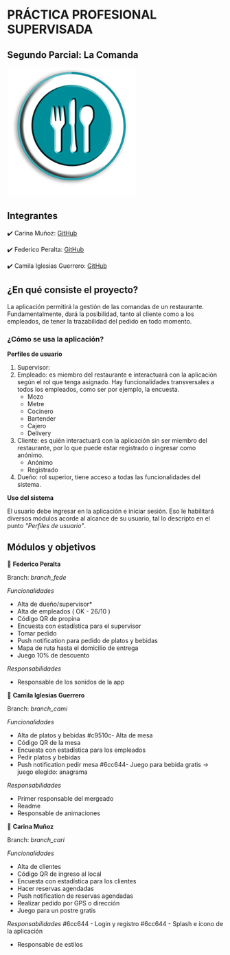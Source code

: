 # PRÁCTICA PROFESIONAL SUPERVISADA
## Segundo Parcial: La Comanda 

![Logo](https://github.com/camilaiglesiasguerrero/TP_PPS_2018_Comanda/blob/master/src/assets/readme/logoFondo.png)

## **Integrantes** 

:heavy_check_mark: Carina Muñoz: [GitHub](https://github.com/caru08) 

:heavy_check_mark: Federico Peralta: [GitHub](https://github.com/fepe15) 

:heavy_check_mark: Camila Iglesias Guerrero: [GitHub](https://github.com/camilaiglesiasguerrero)      


## ¿En qué consiste el proyecto?
La aplicación permitirá la gestión de las comandas de un restaurante. Fundamentalmente, dará la posibilidad, tanto al cliente como a los empleados, de tener la trazabilidad del pedido en todo momento.

### ¿Cómo se usa la aplicación? 
**Perfiles de usuario**
1. Supervisor:
2. Empleado: es miembro del restaurante e interactuará con la aplicación según el rol que tenga asignado. Hay funcionalidades transversales a todos los empleados, como ser por ejemplo, la encuesta.
     - Mozo
     - Metre
     - Cocinero
     - Bartender
     - Cajero
     - Delivery
3. Cliente: es quién interactuará con la aplicación sin ser miembro del restaurante, por lo que puede estar registrado o ingresar como anónimo. 
     - Anónimo
     - Registrado
4. Dueño: rol superior, tiene acceso a todas las funcionalidades del sistema.

**Uso del sistema**

El usuario debe ingresar en la aplicación e iniciar sesión. Eso le habilitará diversos módulos acorde al alcance de su usuario, tal lo descripto en el punto *"Perfiles de usuario"*.


## **Módulos y objetivos**
:fork_and_knife: __**Federico Peralta**__  

Branch: *branch_fede* 


*Funcionalidades*
- Alta de dueño/supervisor*
- Alta de empleados      ( OK - 26/10  )
- Código QR de propina
- Encuesta con estadística para el supervisor
- Tomar pedido
- Push notification para pedido de platos y bebidas
- Mapa de ruta hasta el domicilio de entrega
- Juego 10% de descuento

*Responsabilidades*
- Responsable de los sonidos de la app


:fork_and_knife: __**Camila Iglesias Guerrero**__  

Branch: *branch_cami* 


*Funcionalidades*
- Alta de platos y bebidas
#c9510c- Alta de mesa
- Código QR de la mesa
- Encuesta con estadística para los empleados
- Pedir platos y bebidas
- Push notification pedir mesa
#6cc644- Juego para bebida gratis -> juego elegido: anagrama

*Responsabilidades*
- Primer responsable del mergeado
- Readme
- Responsable de animaciones

:fork_and_knife: __**Carina Muñoz**__  

Branch: *branch_cari* 


*Funcionalidades*
- Alta de clientes
- Código QR de ingreso al local
- Encuesta con estadística para los clientes
- Hacer reservas agendadas
- Push notification de reservas agendadas
- Realizar pedido por GPS o dirección
- Juego para un postre gratis

*Responsabilidades*
#6cc644 - Login y registro
#6cc644 - Splash e ícono de la aplicación
- Responsable de estilos

